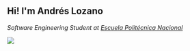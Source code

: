 ## Hi! I'm Andrés Lozano

*Software Engineering Student at [Escuela Politécnica Nacional](https://www.epn.edu.ec/)*

![](https://visitor-badge.glitch.me/badge?page_id=confectus.confectus)

<!--
**Confectus/Confectus** is a ✨ _special_ ✨ repository because its `README.md` (this file) appears on your GitHub profile.

Here are some ideas to get you started:

- 🔭 I’m currently working on ...
- 🌱 I’m currently learning ...
- 👯 I’m looking to collaborate on ...
- 🤔 I’m looking for help with ...
- 💬 Ask me about ...
- 📫 How to reach me: ...
- 😄 Pronouns: ...
- ⚡ Fun fact: ...
-->
